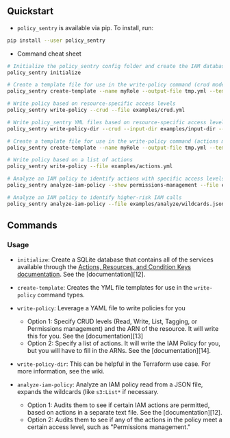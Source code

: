 ## Quickstart

* `policy_sentry` is available via pip. To install, run:

```bash
pip install --user policy_sentry
```

* Command cheat sheet

```bash
# Initialize the policy_sentry config folder and create the IAM database tables.
policy_sentry initialize

# Create a template file for use in the write-policy command (crud mode)
policy_sentry create-template --name myRole --output-file tmp.yml --template-type crud

# Write policy based on resource-specific access levels
policy_sentry write-policy --crud --file examples/crud.yml

# Write policy_sentry YML files based on resource-specific access levels on a directory basis
policy_sentry write-policy-dir --crud --input-dir examples/input-dir --output-dir examples/output-dir

# Create a template file for use in the write-policy command (actions mode)
policy_sentry create-template --name myRole --output-file tmp.yml --template-type actions

# Write policy based on a list of actions
policy_sentry write-policy --file examples/actions.yml

# Analyze an IAM policy to identify actions with specific access levels
policy_sentry analyze-iam-policy --show permissions-management --file examples/analyze/wildcards.json

# Analyze an IAM policy to identify higher-risk IAM calls
policy_sentry analyze-iam-policy --file examples/analyze/wildcards.json
```

## Commands

### Usage
* `initialize`: Create a SQLite database that contains all of the services available through the [Actions, Resources, and Condition Keys documentation][1]. See the [documentation][12].

* `create-template`: Creates the YML file templates for use in the `write-policy` command types.

* `write-policy`: Leverage a YAML file to write policies for you
  - Option 1: Specify CRUD levels (Read, Write, List, Tagging, or Permissions management) and the ARN of the resource. It will write this for you. See the [documentation][13]
  - Option 2: Specify a list of actions. It will write the IAM Policy for you, but you will have to fill in the ARNs. See the [documentation][14].

* `write-policy-dir`: This can be helpful in the Terraform use case. For more information, see the wiki.

* `analyze-iam-policy`: Analyze an IAM policy read from a JSON file, expands the wildcards (like `s3:List*` if necessary.
  - Option 1: Audits them to see if certain IAM actions are permitted, based on actions in a separate text file. See the [documentation][12].
  - Option 2: Audits them to see if any of the actions in the policy meet a certain access level, such as "Permissions management."


[1]: https://docs.aws.amazon.com/IAM/latest/UserGuide/reference_policies_actions-resources-contextkeys.html
